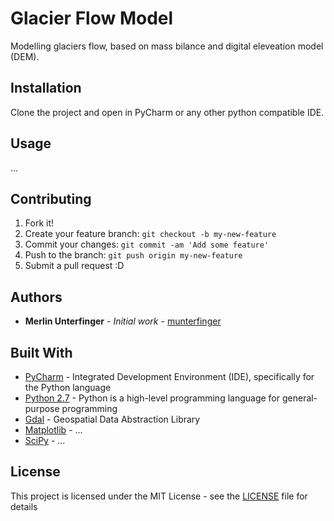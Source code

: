 # Glacier Flow Model

Modelling glaciers flow, based on mass bilance and digital eleveation model (DEM).

## Installation

Clone the project and open in PyCharm or any other python compatible IDE.

## Usage

...

## Contributing

1. Fork it!
2. Create your feature branch: `git checkout -b my-new-feature`
3. Commit your changes: `git commit -am 'Add some feature'`
4. Push to the branch: `git push origin my-new-feature`
5. Submit a pull request :D

## Authors

* **Merlin Unterfinger** - *Initial work* - [munterfinger](http://munterfinger.ch)

## Built With

* [PyCharm](https://www.jetbrains.com) -  Integrated Development Environment (IDE), specifically for the Python language
* [Python 2.7](https://www.python.org) - Python is a high-level programming language for general-purpose programming
* [Gdal](http://www.gdal.org) - Geospatial Data Abstraction Library
* [Matplotlib](http://unfoldingmaps.org) - ...
* [SciPy](http://unfoldingmaps.org) - ...

## License

This project is licensed under the MIT License - see the [LICENSE](LICENSE) file for details

